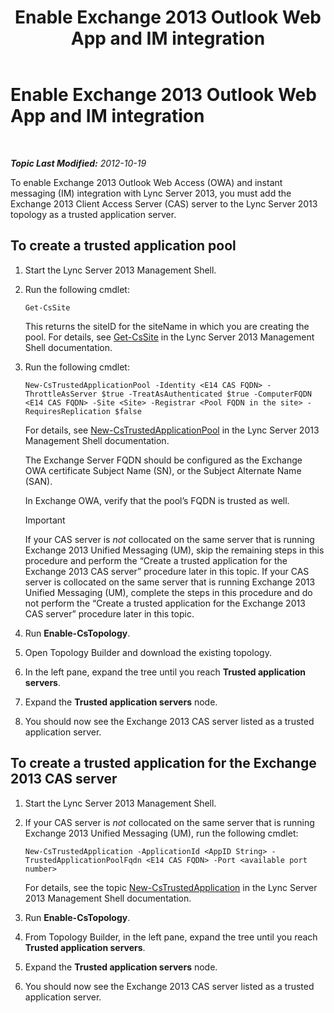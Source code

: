 ﻿---
title: Enable Exchange 2013 Outlook Web App and IM integration
TOCTitle: Enable Exchange 2013 Outlook Web App and IM integration
ms:assetid: 44d08cf0-b17d-46e1-a4f0-fcc2fe96a958
ms:mtpsurl: https://technet.microsoft.com/en-us/library/JJ204857(v=OCS.15)
ms:contentKeyID: 48184027
ms.date: 07/23/2014
mtps_version: v=OCS.15
---

<div data-xmlns="http://www.w3.org/1999/xhtml">

<div class="topic" data-xmlns="http://www.w3.org/1999/xhtml" data-msxsl="urn:schemas-microsoft-com:xslt" data-cs="http://msdn.microsoft.com/en-us/">

<div data-asp="http://msdn2.microsoft.com/asp">

# Enable Exchange 2013 Outlook Web App and IM integration

</div>

<div id="mainSection">

<div id="mainBody">

<span> </span>

_**Topic Last Modified:** 2012-10-19_

To enable Exchange 2013 Outlook Web Access (OWA) and instant messaging (IM) integration with Lync Server 2013, you must add the Exchange 2013 Client Access Server (CAS) server to the Lync Server 2013 topology as a trusted application server.

<div>

## To create a trusted application pool

1.  Start the Lync Server 2013 Management Shell.

2.  Run the following cmdlet:
    
        Get-CsSite
    
    This returns the siteID for the siteName in which you are creating the pool. For details, see [Get-CsSite](https://docs.microsoft.com/en-us/powershell/module/skype/Get-CsSite) in the Lync Server 2013 Management Shell documentation.

3.  Run the following cmdlet:
    
        New-CsTrustedApplicationPool -Identity <E14 CAS FQDN> -ThrottleAsServer $true -TreatAsAuthenticated $true -ComputerFQDN <E14 CAS FQDN> -Site <Site> -Registrar <Pool FQDN in the site> -RequiresReplication $false
    
    For details, see [New-CsTrustedApplicationPool](https://docs.microsoft.com/en-us/powershell/module/skype/New-CsTrustedApplicationPool) in the Lync Server 2013 Management Shell documentation.
    
    The Exchange Server FQDN should be configured as the Exchange OWA certificate Subject Name (SN), or the Subject Alternate Name (SAN).
    
    In Exchange OWA, verify that the pool’s FQDN is trusted as well.
    
    <div>
    

    > [!IMPORTANT]
    > If your CAS server is <EM>not</EM> collocated on the same server that is running Exchange 2013 Unified Messaging (UM), skip the remaining steps in this procedure and perform the “Create a trusted application for the Exchange 2013 CAS server” procedure later in this topic. If your CAS server is collocated on the same server that is running Exchange 2013 Unified Messaging (UM), complete the steps in this procedure and do not perform the “Create a trusted application for the Exchange 2013 CAS server” procedure later in this topic.

    
    </div>

4.  Run **Enable-CsTopology**.

5.  Open Topology Builder and download the existing topology.

6.  In the left pane, expand the tree until you reach **Trusted application servers**.

7.  Expand the **Trusted application servers** node.

8.  You should now see the Exchange 2013 CAS server listed as a trusted application server.

</div>

<div>

## To create a trusted application for the Exchange 2013 CAS server

1.  Start the Lync Server 2013 Management Shell.

2.  If your CAS server is *not* collocated on the same server that is running Exchange 2013 Unified Messaging (UM), run the following cmdlet:
    
        New-CsTrustedApplication -ApplicationId <AppID String> -TrustedApplicationPoolFqdn <E14 CAS FQDN> -Port <available port number>
    
    For details, see the topic [New-CsTrustedApplication](https://docs.microsoft.com/en-us/powershell/module/skype/New-CsTrustedApplication) in the Lync Server 2013 Management Shell documentation.

3.  Run **Enable-CsTopology**.

4.  From Topology Builder, in the left pane, expand the tree until you reach **Trusted application servers**.

5.  Expand the **Trusted application servers** node.

6.  You should now see the Exchange 2013 CAS server listed as a trusted application server.

</div>

</div>

<span> </span>

</div>

</div>

</div>

